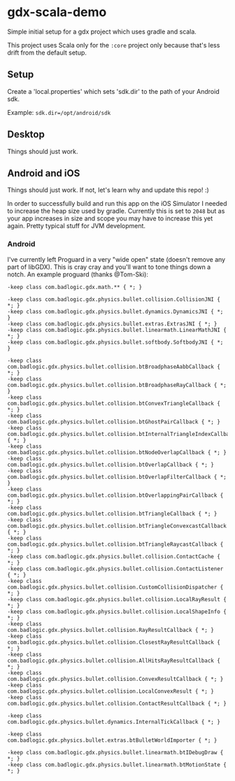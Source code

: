 # gdx-scala-demo

Simple initial setup for a gdx project which uses gradle and scala.

This project uses Scala only for the `:core` project only because that's less drift from the default setup.

## Setup

Create a 'local.properties' which sets 'sdk.dir' to the path of your Android sdk.

Example: `sdk.dir=/opt/android/sdk`

## Desktop

Things should just work.

## Android and iOS

Things should just work. If not, let's learn why and update this repo! :)

In order to successfully build and run this app on the iOS Simulator I needed to increase the
heap size used by gradle. Currently this is set to `2048` but as your app increases in size and
scope you may have to increase this yet again. Pretty typical stuff for JVM development.

### Android

I've currently left Proguard in a very "wide open" state (doesn't remove any part of libGDX). This
is cray cray and you'll want to tone things down a notch. An example proguard (thanks @Tom-Ski):

```
-keep class com.badlogic.gdx.math.** { *; }

-keep class com.badlogic.gdx.physics.bullet.collision.CollisionJNI { *; }
-keep class com.badlogic.gdx.physics.bullet.dynamics.DynamicsJNI { *; }
-keep class com.badlogic.gdx.physics.bullet.extras.ExtrasJNI { *; }
-keep class com.badlogic.gdx.physics.bullet.linearmath.LinearMathJNI { *; }
-keep class com.badlogic.gdx.physics.bullet.softbody.SoftbodyJNI { *; }

-keep class com.badlogic.gdx.physics.bullet.collision.btBroadphaseAabbCallback { *; }
-keep class com.badlogic.gdx.physics.bullet.collision.btBroadphaseRayCallback { *; }
-keep class com.badlogic.gdx.physics.bullet.collision.btConvexTriangleCallback { *; }
-keep class com.badlogic.gdx.physics.bullet.collision.btGhostPairCallback { *; }
-keep class com.badlogic.gdx.physics.bullet.collision.btInternalTriangleIndexCallback { *; }
-keep class com.badlogic.gdx.physics.bullet.collision.btNodeOverlapCallback { *; }
-keep class com.badlogic.gdx.physics.bullet.collision.btOverlapCallback { *; }
-keep class com.badlogic.gdx.physics.bullet.collision.btOverlapFilterCallback { *; }
-keep class com.badlogic.gdx.physics.bullet.collision.btOverlappingPairCallback { *; }
-keep class com.badlogic.gdx.physics.bullet.collision.btTriangleCallback { *; }
-keep class com.badlogic.gdx.physics.bullet.collision.btTriangleConvexcastCallback { *; }
-keep class com.badlogic.gdx.physics.bullet.collision.btTriangleRaycastCallback { *; }
-keep class com.badlogic.gdx.physics.bullet.collision.ContactCache { *; }
-keep class com.badlogic.gdx.physics.bullet.collision.ContactListener { *; }
-keep class com.badlogic.gdx.physics.bullet.collision.CustomCollisionDispatcher { *; }
-keep class com.badlogic.gdx.physics.bullet.collision.LocalRayResult { *; }
-keep class com.badlogic.gdx.physics.bullet.collision.LocalShapeInfo { *; }
-keep class com.badlogic.gdx.physics.bullet.collision.RayResultCallback { *; }
-keep class com.badlogic.gdx.physics.bullet.collision.ClosestRayResultCallback { *; }
-keep class com.badlogic.gdx.physics.bullet.collision.AllHitsRayResultCallback { *; }
-keep class com.badlogic.gdx.physics.bullet.collision.ConvexResultCallback { *; }
-keep class com.badlogic.gdx.physics.bullet.collision.LocalConvexResult { *; }
-keep class com.badlogic.gdx.physics.bullet.collision.ContactResultCallback { *; }

-keep class com.badlogic.gdx.physics.bullet.dynamics.InternalTickCallback { *; }

-keep class com.badlogic.gdx.physics.bullet.extras.btBulletWorldImporter { *; }

-keep class com.badlogic.gdx.physics.bullet.linearmath.btIDebugDraw { *; }
-keep class com.badlogic.gdx.physics.bullet.linearmath.btMotionState { *; }
```

